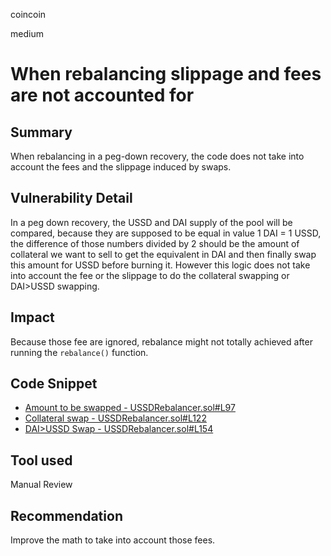 coincoin

medium

# When rebalancing slippage and fees are not accounted for

## Summary

When rebalancing in a peg-down recovery, the code does not take into account the fees and the slippage induced by swaps.

## Vulnerability Detail

In a peg down recovery, the USSD and DAI supply of the pool will be compared, because they are supposed to be equal in value 1 DAI = 1 USSD, the difference of those numbers divided by 2 should be the amount of collateral we want to sell to get the equivalent in DAI and then finally swap this amount for USSD before burning it. However this logic does not take into account the fee or the slippage to do the collateral swapping or DAI>USSD swapping.

## Impact

Because those fee are ignored, rebalance might not totally achieved after running the `rebalance()` function.

## Code Snippet

- [Amount to be swapped - USSDRebalancer.sol#L97](https://github.com/sherlock-audit/2023-05-USSD/blob/6d7a9fdfb1f1ed838632c25b6e1b01748d0bafda/ussd-contracts/contracts/USSDRebalancer.sol#L97)
- [Collateral swap - USSDRebalancer.sol#L122](https://github.com/sherlock-audit/2023-05-USSD/blob/6d7a9fdfb1f1ed838632c25b6e1b01748d0bafda/ussd-contracts/contracts/USSDRebalancer.sol#L122)
- [DAI>USSD Swap - USSDRebalancer.sol#L154](https://github.com/sherlock-audit/2023-05-USSD/blob/6d7a9fdfb1f1ed838632c25b6e1b01748d0bafda/ussd-contracts/contracts/USSDRebalancer.sol#L154)

## Tool used

Manual Review

## Recommendation

Improve the math to take into account those fees.
